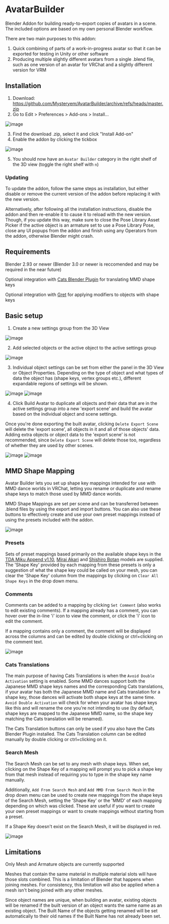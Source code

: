 # AvatarBuilder
Blender Addon for building ready-to-export copies of avatars in a scene. The included options are based on my own personal Blender workflow.

There are two main purposes to this addon:
1. Quick combining of parts of a work-in-progress avatar so that it can be exported for testing in Unity or other software
1. Producing multiple slightly different avatars from a single .blend file, such as one version of an avatar for VRChat and a slightly different version for VRM

## Installation

1. Download: https://github.com/Mysteryem/AvatarBuilder/archive/refs/heads/master.zip
2. Go to Edit > Preferences > Add-ons > Install...

![image](https://user-images.githubusercontent.com/495015/206751287-ef4b2d14-f60c-477b-aa55-e62eb75439a2.png)

3. Find the download .zip, select it and click "Install Add-on"
4. Enable the addon by clicking the tickbox

![image](https://user-images.githubusercontent.com/495015/206751705-f04389e8-757a-4a13-9c2e-6a38464ad74a.png)

5. You should now have an `Avatar Builder` category in the right shelf of the 3D view (toggle the right shelf with `n`)

### Updating

To update the addon, follow the same steps as installation, but either disable or remove the current version of the addon before replacing it with the new version.

Alternatively, after following all the installation instructions, disable the addon and then re-enable it to cause it to reload with the new version. Though, if you update this way, make sure to close the Pose Library Asset Picker if the active object is an armature set to use a Pose Library Pose, close any UI popups from the addon and finish using any Operators from the addon, otherwise Blender might crash.

## Requirements

Blender 2.93 or newer (Blender 3.0 or newer is reccomended and may be required in the near future)

Optional integration with [Cats Blender Plugin](https://github.com/absolute-quantum/cats-blender-plugin) for translating MMD shape keys

Optional integration with [Gret](https://github.com/greisane/gret) for applying modifiers to objects with shape keys

## Basic setup

1. Create a new settings group from the 3D View

![image](https://user-images.githubusercontent.com/495015/206737698-2ea44355-6dad-42ce-8c6b-eaec97b2f25c.png)

2. Add selected objects or the active object to the active settings group

![image](https://user-images.githubusercontent.com/495015/206738185-7d98479b-45fc-4c64-8d4c-6c7ec958cf47.png)

3. Individual object settings can be set from either the panel in the 3D View or Object Properties. Depending on the type of object and what types of data the object has (shape keys, vertex groups etc.), different expandable regions of settings will be shown.

![image](https://user-images.githubusercontent.com/495015/206739968-f3e88a1d-5b6a-46c9-8ed0-4337d0663b11.png)
![image](https://user-images.githubusercontent.com/495015/206739865-22e04202-679a-4e46-bc05-96a148028c49.png)

4. Click Build Avatar to duplicate all objects and their data that are in the active settings group into a new 'export scene' and build the avatar based on the individual object and scene settings.

Once you're done exporting the built avatar, clicking `Delete Export Scene` will delete the 'export scene', all objects in it and all of those objects' data. Adding extra objects or object data to the 'export scene' is not recommended, since `Delete Export Scene` will delete those too, regardless of whether they are used by other scenes.

![image](https://user-images.githubusercontent.com/495015/206741314-1fc0fdb7-438b-4d72-b42d-edd9f892ec7a.png)
![image](https://user-images.githubusercontent.com/495015/206741273-692c51d1-fc1f-4991-8d8b-4a9eddf1aab6.png)

## MMD Shape Mapping

Avatar Builder lets you set up shape key mappings intended for use with MMD dance worlds in VRChat, letting you rename or duplicate and rename shape keys to match those used by MMD dance worlds.

MMD Shape Mappings are set per scene and can be transferred between .blend files by using the export and import buttons. You can also use these buttons to effectively create and use your own preset mappings instead of using the presets included with the addon.

![image](https://user-images.githubusercontent.com/495015/206761002-1287341e-19e8-4473-8f4c-c7a0c9f90444.png)

### Presets

Sets of preset mappings based primarily on the available shape keys in the [TDA Miku Append v1.10](https://bowlroll.net/file/4576), [Mirai Akari](https://3d.nicovideo.jp/works/td31639) and [Shishiro Botan](https://3d.nicovideo.jp/works/td78506) models are supplied. The 'Shape Key' provided by each mapping from these presets is only a suggestion of what the shape key could be called on your mesh, you can clear the 'Shape Key' column from the mappings by clicking on `Clear All Shape Keys` in the drop down menu.

### Comments

Comments can be added to a mapping by clicking `Set Comment` (also works to edit existing comments). If a mapping already has a comment, you can hover over the in-line 'i' icon to view the comment, or click the 'i' icon to edit the comment.

If a mapping contains only a comment, the comment will be displayed across the columns and can be edited by double clicking or ctrl+clicking on the comment text.

![image](https://user-images.githubusercontent.com/495015/206766797-233ae611-388b-4bfe-87fb-7682e9bad232.png)

### Cats Translations

The main purpose of having Cats Translations is when the `Avoid Double Activation` setting is enabled. Some MMD dances support both the Japanese MMD shape keys names and the corresponding Cats translations, if your avatar has both the Japanese MMD name and Cats translation for a shape key, those dances will activate both shape keys at the same time. `Avoid Double Activation` will check for when your avatar has shape keys like this and will rename the one you're not intending to use (by default, shape keys are mapped to the Japanese MMD name, so the shape key matching the Cats translation will be renamed).

The Cats Translation buttons can only be used if you also have the Cats Blender Plugin installed. The Cats Translation column can be edited manually by double clicking or ctrl+clicking on it.

### Search Mesh

The Search Mesh can be set to any mesh with shape keys. When set, clicking on the Shape Key of a mapping will prompt you to pick a shape key from that mesh instead of requiring you to type in the shape key name manually.

Additionally, `Add From Search Mesh` and `Add MMD From Search Mesh` in the drop down menu can be used to create new mappings from the shape keys of the Search Mesh, setting the 'Shape Key' or the 'MMD' of each mapping depending on which was clicked. These are useful if you want to create your own preset mappings or want to create mappings without starting from a preset.

If a Shape Key doesn't exist on the Search Mesh, it will be displayed in red.

![image](https://user-images.githubusercontent.com/495015/206766103-cc0648bf-091d-4cd3-8182-1676eab2f86c.png)

## Limitations

Only Mesh and Armature objects are currently supported

Meshes that contain the same material in multiple material slots will have those slots combined. This is a limitation of Blender that happens when joining meshes. For consistency, this limitation will also be applied when a mesh isn't being joined with any other meshes.

Since object names are unique, when building an avatar, existing objects will be renamed if the built version of an object wants the same name as an existing object. The Built Name of the objects getting renamed will be set automatically to their old names if the Built Name has not already been set.
